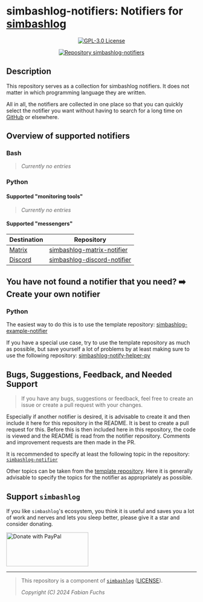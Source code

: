 # simbashlog-notifiers: Notifiers for [simbashlog](https://github.com/fuchs-fabian/simbashlog)

<p align="center">
  <a href="./LICENSE">
    <img alt="GPL-3.0 License" src="https://img.shields.io/badge/GitHub-GPL--3.0-informational">
  </a>
</p>

<div align="center">
  <a href="https://github.com/fuchs-fabian/simbashlog-notifiers">
    <img src="https://github-readme-stats.vercel.app/api/pin/?username=fuchs-fabian&repo=simbashlog-notifiers&theme=holi&hide_border=true&border_radius=10" alt="Repository simbashlog-notifiers"/>
  </a>
</div>

## Description

This repository serves as a collection for simbashlog notifiers. It does not matter in which programming language they are written.

All in all, the notifiers are collected in one place so that you can quickly select the notifier you want without having to search for a long time on [GitHub](https://github.com/) or elsewhere.

## Overview of supported notifiers

### Bash

> _Currently no entries_

### Python

#### Supported "monitoring tools"

> _Currently no entries_

#### Supported "messengers"

| Destination                     | Repository                                                                                 |
|---------------------------------|--------------------------------------------------------------------------------------------|
| [Matrix](https://matrix.org/)   | [simbashlog-matrix-notifier](https://github.com/fuchs-fabian/simbashlog-matrix-notifier)   |
| [Discord](https://discord.com/) | [simbashlog-discord-notifier](https://github.com/fuchs-fabian/simbashlog-discord-notifier) |

## You have not found a notifier that you need? ➡️ Create your own notifier

### Python

The easiest way to do this is to use the template repository: [simbashlog-example-notifier](https://github.com/fuchs-fabian/simbashlog-example-notifier)

If you have a special use case, try to use the template repository as much as possible, but save yourself a lot of problems by at least making sure to use the following repository: [simbashlog-notify-helper-py](https://github.com/fuchs-fabian/simbashlog-notify-helper-py)

## Bugs, Suggestions, Feedback, and Needed Support

> If you have any bugs, suggestions or feedback, feel free to create an issue or create a pull request with your changes.

Especially if another notifier is desired, it is advisable to create it and then include it here for this repository in the README. It is best to create a pull request for this. Before this is then included here in this repository, the code is viewed and the README is read from the notifier repository. Comments and improvement requests are then made in the PR.

It is recommended to specify at least the following topic in the repository: [`simbashlog-notifier`](https://github.com/topics/simbashlog-notifier)

Other topics can be taken from the [template repository](https://github.com/fuchs-fabian/simbashlog-example-notifier). Here it is generally advisable to specify the topics for the notifier as appropriately as possible.

## Support `simbashlog`

If you like `simbashlog`'s ecosystem, you think it is useful and saves you a lot of work and nerves and lets you sleep better, please give it a star and consider donating.

<a href="https://www.paypal.com/donate/?hosted_button_id=4G9X8TDNYYNKG" target="_blank">
  <!--
    https://github.com/stefan-niedermann/paypal-donate-button
  -->
  <img src="https://raw.githubusercontent.com/stefan-niedermann/paypal-donate-button/master/paypal-donate-button.png" style="height: 90px; width: 217px;" alt="Donate with PayPal"/>
</a>

---

> This repository is a component of [`simbashlog`](https://github.com/fuchs-fabian/simbashlog) ([LICENSE](https://github.com/fuchs-fabian/simbashlog/blob/main/LICENSE)).
>
> *Copyright (C) 2024 Fabian Fuchs*
